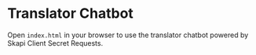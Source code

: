 # Translator Chatbot

Open `index.html` in your browser to use the translator chatbot powered by Skapi Client Secret Requests.
